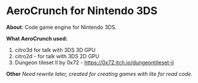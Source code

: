 # AeroCrunch for Nintendo 3DS

**About**: 
Code game engine for Nintendo 3DS.

**What AeroCrunch used:**
1. citro3d for talk with 3DS 3D GPU
2. citro2d - for talk with 3DS 2D GPU
3. Dungeon tileset II by 0x72 - https://0x72.itch.io/dungeontileset-ii


**Other**
*Need rewrite later, created for creating games with lite for read code.*
